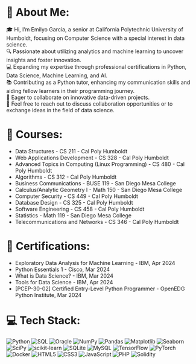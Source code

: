 # 💫 About Me:
🎓 Hi, I’m Emilyo Garcia, a senior at California Polytechnic University of Humboldt, focusing on Computer Science with a special interest in data science.  
🔍 Passionate about utilizing analytics and machine learning to uncover insights and foster innovation.  
💻 Expanding my expertise through professional certifications in Python, Data Science, Machine Learning, and AI.  
📚 Contributing as a Python tutor, enhancing my communication skills and aiding fellow learners in their programming journey.  
🤝 Eager to collaborate on innovative data-driven projects.  
📩 Feel free to reach out to discuss collaboration opportunities or to exchange ideas in the field of data science.

# 📘 Courses:
- Data Structures - CS 211 - Cal Poly Humboldt
- Web Applications Development - CS 328 - Cal Poly Humboldt
- Advanced Topics in Computing (Linux Programming) - CS 480 - Cal Poly Humboldt
- Algorithms - CS 312 - Cal Poly Humboldt
- Business Communications - BUSE 119 - San Diego Mesa College
- Calculus/Analytic Geometry I - Math 150 - San Diego Mesa College
- Computer Security - CS 449 - Cal Poly Humboldt
- Database Design - CS 325 - Cal Poly Humboldt
- Software Engineering - CS 458 - Cal Poly Humboldt
- Statistics - Math 119 - San Diego Mesa College
- Telecommunications and Networks - CS 346 - Cal Poly Humboldt

# 🏅 Certifications:
- Exploratory Data Analysis for Machine Learning - IBM, Apr 2024
- Python Essentials 1 - Cisco, Mar 2024
- What is Data Science? - IBM, Mar 2024
- Tools for Data Science - IBM, Apr 2024
- [PCEP-30-02] Certified Entry-Level Python Programmer - OpenEDG Python Institute, Mar 2024

# 💻 Tech Stack:
![Python](https://img.shields.io/badge/python-3670A0?style=for-the-badge&logo=python&logoColor=ffdd54) 
![SQL](https://img.shields.io/badge/SQL-3670A0?style=for-the-badge&logo=MySQL&logoColor=white) 
![Oracle](https://img.shields.io/badge/Oracle-F80000?style=for-the-badge&logo=oracle&logoColor=white)
![NumPy](https://img.shields.io/badge/numpy-%23013243.svg?style=for-the-badge&logo=numpy&logoColor=white) 
![Pandas](https://img.shields.io/badge/pandas-%23150458.svg?style=for-the-badge&logo=pandas&logoColor=white) 
![Matplotlib](https://img.shields.io/badge/Matplotlib-%23ffffff.svg?style=for-the-badge&logo=Matplotlib&logoColor=black) 
![Seaborn](https://img.shields.io/badge/Seaborn-%234B8BBE.svg?style=for-the-badge&logo=Seaborn&logoColor=white) 
![SciPy](https://img.shields.io/badge/SciPy-%230C55A5.svg?style=for-the-badge&logo=scipy&logoColor=white) 
![scikit-learn](https://img.shields.io/badge/scikit--learn-%23F7931E.svg?style=for-the-badge&logo=scikit-learn&logoColor=white) 
![SQLite](https://img.shields.io/badge/sqlite-%2307405e.svg?style=for-the-badge&logo=sqlite&logoColor=white) 
![MySQL](https://img.shields.io/badge/mysql-%2300000f.svg?style=for-the-badge&logo=mysql&logoColor=white) 
![TensorFlow](https://img.shields.io/badge/TensorFlow-%23FF6F00.svg?style=for-the-badge&logo=TensorFlow&logoColor=white) 
![PyTorch](https://img.shields.io/badge/PyTorch-%23EE4C2C.svg?style=for-the-badge&logo=PyTorch&logoColor=white) 
![Docker](https://img.shields.io/badge/docker-%230db7ed.svg?style=for-the-badge&logo=docker&logoColor=white) 
![HTML5](https://img.shields.io/badge/html5-%23E34F26.svg?style=for-the-badge&logo=html5&logoColor=white) 
![CSS3](https://img.shields.io/badge/css3-%231572B6.svg?style=for-the-badge&logo=css3&logoColor=white) 
![JavaScript](https://img.shields.io/badge/javascript-%23323330.svg?style=for-the-badge&logo=javascript&logoColor=%23F7DF1E) 
![PHP](https://img.shields.io/badge/php-%23777BB4.svg?style=for-the-badge&logo=php&logoColor=white) 
![Solidity](https://img.shields.io/badge/Solidity-%23363636.svg?style=for-the-badge&logo=solidity&logoColor=white)

